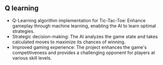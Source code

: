 ## Q learning
* Q-Learning algorithm implementation for Tic-Tac-Toe: Enhance gameplay through machine learning, enabling the AI to learn optimal strategies.
* Strategic decision-making: The AI analyzes the game state and takes calculated moves to maximize its chances of winning.
* Improved gaming experience: The project enhances the game's competitiveness and provides a challenging opponent for players at various skill levels.



